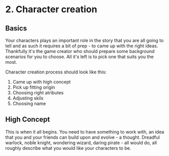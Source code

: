 # 2. Character creation

## Basics
Your characters plays an important role in the story that you are all going to tell and as such it requires a bit of prep - to came up with the right ideas. Thankfully it's the game creator who should prepare some background scenarios for you to choose. All it's left is to pick one that suits you the most. 

Character creation process should look like this:
1. Came up with high concept
2. Pick up fitting origin
3. Choosing right atributes
4. Adjusting skils
5. Choosing name

## High Concept
This is when it all begins. You need to have something to work with, an idea that you and your friends can build upon and evolve - a thought. Dreadful warlock, noble knight, wondering wizard, daring pirate - all would do, all roughly describe what you would like your characters to be.

